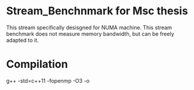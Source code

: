 # Stream_Benchnmark for Msc thesis


This stream specifically desisgned for NUMA machine. This stream benchmark does not measure memory bandwidth, but can be freely adapted to it.

# Compilation

g++ -std=c++11 -fopenmp -O3 <filename> -o <executable>

